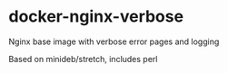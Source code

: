 # docker-nginx-verbose

Nginx base image with verbose error pages and logging

Based on minideb/stretch, includes perl
